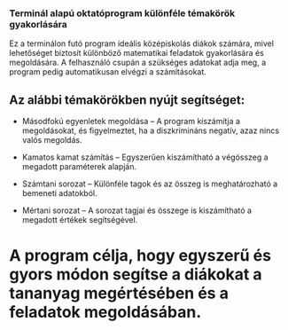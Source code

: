 ### Terminál alapú oktatóprogram különféle témakörök gyakorlására

Ez a terminálon futó program ideális középiskolás diákok számára, mivel lehetőséget biztosít különböző matematikai feladatok gyakorlására és megoldására. A felhasználó csupán a szükséges adatokat adja meg, a program pedig automatikusan elvégzi a számításokat.

## Az alábbi témakörökben nyújt segítséget:

- Másodfokú egyenletek megoldása – A program kiszámítja a megoldásokat, és figyelmeztet, ha a diszkrimináns negatív, azaz nincs valós megoldás.

- Kamatos kamat számítás – Egyszerűen kiszámítható a végösszeg a megadott paraméterek alapján.

- Számtani sorozat – Különféle tagok és az összeg is meghatározható a bemeneti adatokból.

- Mértani sorozat – A sorozat tagjai és összege is kiszámítható a megadott értékek segítségével.

# A program célja, hogy egyszerű és gyors módon segítse a diákokat a tananyag megértésében és a feladatok megoldásában.
